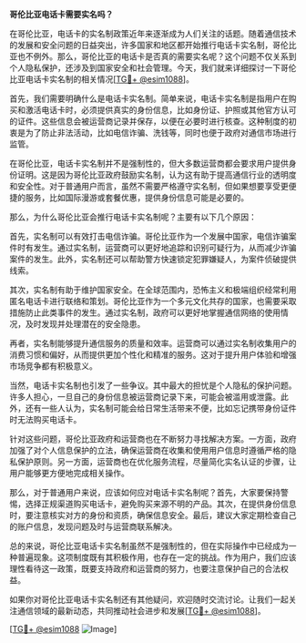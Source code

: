 **哥伦比亚电话卡需要实名吗？**

在哥伦比亚，电话卡的实名制政策近年来逐渐成为人们关注的话题。随着通信技术的发展和安全问题的日益突出，许多国家和地区都开始推行电话卡实名制，哥伦比亚也不例外。那么，哥伦比亚的电话卡是否真的需要实名呢？这个问题不仅关系到个人隐私保护，还涉及到国家安全和社会管理。今天，我们就来详细探讨一下哥伦比亚电话卡实名制的相关情况[[TG💪+ @esim1088](https://t.me/s/esim1088)]。

首先，我们需要明确什么是电话卡实名制。简单来说，电话卡实名制是指用户在购买和激活电话卡时，必须提供真实的身份信息，比如身份证、护照或其他官方认可的证件。这些信息会被运营商记录并保存，以便在必要时进行核查。这种制度的初衷是为了防止非法活动，比如电信诈骗、洗钱等，同时也便于政府对通信市场进行监管。

在哥伦比亚，电话卡实名制并不是强制性的，但大多数运营商都会要求用户提供身份证明。这是因为哥伦比亚政府鼓励实名制，认为这有助于提高通信行业的透明度和安全性。对于普通用户而言，虽然不需要严格遵守实名制，但如果想要享受更便捷的服务，比如国际漫游或套餐优惠，提供身份信息可能是必要的。

那么，为什么哥伦比亚会推行电话卡实名制呢？主要有以下几个原因：

首先，实名制可以有效打击电信诈骗。哥伦比亚作为一个发展中国家，电信诈骗案件时有发生。通过实名制，运营商可以更好地追踪和识别可疑行为，从而减少诈骗案件的发生。此外，实名制还可以帮助警方快速锁定犯罪嫌疑人，为案件侦破提供线索。

其次，实名制有助于维护国家安全。在全球范围内，恐怖主义和极端组织经常利用匿名电话卡进行联络和策划。哥伦比亚作为一个多元文化共存的国家，也需要采取措施防止此类事件的发生。通过实名制，政府可以更好地掌握通信网络的使用情况，及时发现并处理潜在的安全隐患。

再者，实名制能够提升通信服务的质量和效率。运营商可以通过实名制收集用户的消费习惯和偏好，从而提供更加个性化和精准的服务。这对于提升用户体验和增强市场竞争都有积极意义。

当然，电话卡实名制也引发了一些争议。其中最大的担忧是个人隐私的保护问题。许多人担心，一旦自己的身份信息被运营商记录下来，可能会被滥用或泄露。此外，还有一些人认为，实名制可能会给日常生活带来不便，比如忘记携带身份证件时无法购买电话卡。

针对这些问题，哥伦比亚政府和运营商也在不断努力寻找解决方案。一方面，政府加强了对个人信息保护的立法，确保运营商在收集和使用用户信息时遵循严格的隐私保护原则。另一方面，运营商也在优化服务流程，尽量简化实名认证的步骤，让用户能够更方便地完成相关操作。

那么，对于普通用户来说，应该如何应对电话卡实名制呢？首先，大家要保持警惕，选择正规渠道购买电话卡，避免购买来源不明的产品。其次，在提供身份信息时，要注意核实对方的身份和资质，确保信息安全。最后，建议大家定期检查自己的账户信息，发现问题及时与运营商联系解决。

总的来说，哥伦比亚电话卡实名制虽然不是强制性的，但在实际操作中已经成为一种普遍现象。这项制度既有其积极作用，也存在一定的挑战。作为用户，我们应该理性看待这一政策，既要支持政府和运营商的努力，也要注意保护自己的合法权益。

如果你对哥伦比亚电话卡实名制还有其他疑问，欢迎随时交流讨论。让我们一起关注通信领域的最新动态，共同推动社会进步和发展[[TG💪+ @esim1088](https://t.me/s/esim1088)]。

[[TG💪+ @esim1088](https://t.me/s/esim1088) ![Image](https://i.postimg.cc/4NQfJmqS/Snipaste-2025-05-13-00-14-12.png)]